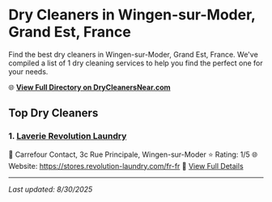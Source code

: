 # Dry Cleaners in Wingen-sur-Moder, Grand Est, France

Find the best dry cleaners in Wingen-sur-Moder, Grand Est, France. We've compiled a list of 1 dry cleaning services to help you find the perfect one for your needs.

🌐 **[View Full Directory on DryCleanersNear.com](https://drycleanersnear.com/city/France/Grand%20Est/Wingen-sur-Moder)**

## Top Dry Cleaners

### 1. [Laverie Revolution Laundry](https://drycleanersnear.com/dryCleaner/68afb8e54e19aac41e8a25c5/laverie-revolution-laundry)
📍 Carrefour Contact, 3c Rue Principale, Wingen-sur-Moder
⭐ Rating: 1/5
🌐 Website: https://stores.revolution-laundry.com/fr-fr
🔗 [View Full Details](https://drycleanersnear.com/dryCleaner/68afb8e54e19aac41e8a25c5/laverie-revolution-laundry)


---

*Last updated: 8/30/2025*
